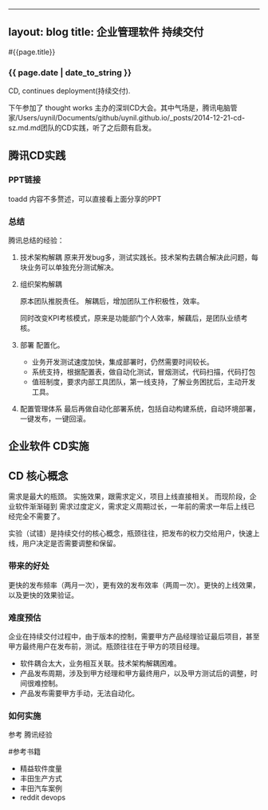 
---
layout: blog
title: 企业管理软件 持续交付
---

#{{page.title}}

### {{ page.date | date_to_string }}

CD, continues deployment(持续交付).

下午参加了 thought works 主办的深圳CD大会。其中气场是，腾讯电脑管家/Users/uynil/Documents/github/uynil.github.io/_posts/2014-12-21-cd-sz.md.md团队的CD实践，听了之后颇有启发。

## 腾讯CD实践
### PPT链接
toadd
内容不多赘述，可以直接看上面分享的PPT
### 总结
腾讯总结的经验：

1. 技术架构解耦 
	原来开发bug多，测试实践长。技术架构去耦合解决此问题，每块业务可以单独充分测试解决。
2. 组织架构解耦

	原本团队推脱责任。
	解耦后，增加团队工作积极性，效率。
	
	同时改变KPI考核模式，原来是功能部门个人效率，解藕后，是团队业绩考核。
	
3. 部署 配置化。
	* 业务开发测试速度加快，集成部署时，仍然需要时间较长。
	* 系统支持，根据配置表，做自动化测试，冒烟测试，代码扫描，代码打包
    * 值班制度，要求内部工具团队，第一线支持，了解业务困扰后，主动开发工具。
	
4. 配置管理体系
最后再做自动化部署系统，包括自动构建系统，自动环境部署，一键发布，一键回滚。


## 企业软件 CD实施

## CD 核心概念
需求是最大的瓶颈。
实施效果，跟需求定义，项目上线直接相关。
而现阶段，企业软件渐渐碰到 需求过度定义，需求定义周期过长，一年前的需求一年后上线已经完全不需要了。

实验（试错）是持续交付的核心概念，瓶颈往往，把发布的权力交给用户，快速上线，用户决定是否需要调整和保留。

### 带来的好处

更快的发布频率（两月一次），更有效的发布效率（两周一次）。更快的上线效果，以及更快的效果验证。


### 难度预估

企业在持续交付过程中，由于版本的控制，需要甲方产品经理验证最后项目，甚至甲方最终用户在发布前，测试。瓶颈往往在于甲方的项目经理。

* 软件耦合太大，业务相互关联。技术架构解耦困难。
* 产品发布周期，涉及到甲方经理和甲方最终用户，以及甲方测试后的调整，时间很难控制。
* 产品发布需要甲方手动，无法自动化。

### 如何实施
参考 腾讯经验

#参考书籍
* 精益软件度量
* 丰田生产方式
* 丰田汽车案例
* reddit devops

